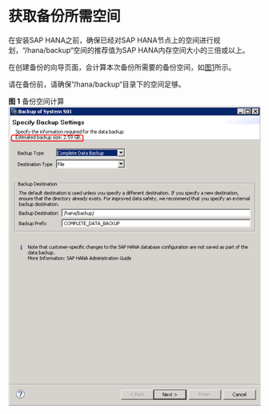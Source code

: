 # 获取备份所需空间<a name="saphana_02_0056"></a>

在安装SAP HANA之前，确保已经对SAP HANA节点上的空间进行规划，“/hana/backup“空间的推荐值为SAP HANA内存空间大小的三倍或以上。

在创建备份的向导页面，会计算本次备份所需要的备份空间，如[图1](#zh-cn_topic_0063233739_fig129986594238)所示。

请在备份前，请确保“/hana/backup“目录下的空间足够。

**图 1**  备份空间计算<a name="zh-cn_topic_0063233739_fig129986594238"></a>  
![](figures/备份空间计算.png "备份空间计算")

